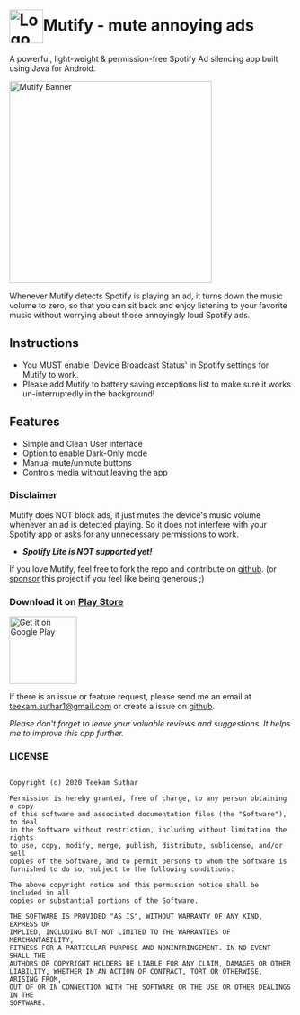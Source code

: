 
# <img alt="Logo" src="https://drive.google.com/u/1/uc?id=1Y5WXSdqaS4bruYLRibYg_N5GEQbkXYBf&export=download" align="center" height="60"></a>Mutify - mute annoying ads 

A powerful, light-weight & permission-free Spotify Ad silencing app built using Java for Android.

<img alt="Mutify Banner" src="https://drive.google.com/u/0/uc?id=1t7fQadMpMd11trXvDgemm3unFchB1XfI&export=download" align="center" height="360"></a>

Whenever Mutify detects Spotify is playing an ad, it turns down the music volume to zero, so that you can sit back and enjoy listening to your favorite music without worrying about those annoyingly loud Spotify ads.

## Instructions </br>

- You MUST enable 'Device Broadcast Status' in Spotify settings for Mutify to work.
- Please add Mutify to battery saving exceptions list to make sure it works un-interruptedly in the background!

## Features </br>

- Simple and Clean User interface
- Option to enable Dark-Only mode
- Manual mute/unmute buttons
- Controls media without leaving the app

### Disclaimer

Mutify does NOT block ads, it just mutes the device's music volume whenever an ad is detected playing. So it does not interfere with your Spotify app or asks for any unnecessary permissions to work.

- **_Spotify Lite is NOT supported yet!_**

If you love Mutify, feel free to fork the repo and contribute on [github](https://github.com/teekamsuthar/Mutify). (or [sponsor](https://patreon.com/teekamsuthar) this project if you feel like being generous ;)

### Download it on [Play Store](https://play.google.com/store/apps/details?id=live.teekamsuthar.mutify)

<!-- [![Get it on Google Play](https://play.google.com/intl/en_us/badges/static/images/badges/en_badge_web_generic.png)](https://play.google.com/store/apps/details?id=live.teekamsuthar.mutify) -->

<a href="https://play.google.com/store/apps/details?id=live.teekamsuthar.mutify"> <img alt="Get it on Google Play" src="https://play.google.com/intl/en_us/badges/static/images/badges/en_badge_web_generic.png" align="center" height="120"></a>
<br>

If there is an issue or feature request, please send me an email at teekam.suthar1@gmail.com or create a issue on [github](https://github.com/teekamsuthar/Mutify/issues).

_Please don't forget to leave your valuable reviews and suggestions. It helps me to improve this app further._



### LICENSE 
```MIT License

Copyright (c) 2020 Teekam Suthar

Permission is hereby granted, free of charge, to any person obtaining a copy
of this software and associated documentation files (the "Software"), to deal
in the Software without restriction, including without limitation the rights
to use, copy, modify, merge, publish, distribute, sublicense, and/or sell
copies of the Software, and to permit persons to whom the Software is
furnished to do so, subject to the following conditions:

The above copyright notice and this permission notice shall be included in all
copies or substantial portions of the Software.

THE SOFTWARE IS PROVIDED "AS IS", WITHOUT WARRANTY OF ANY KIND, EXPRESS OR
IMPLIED, INCLUDING BUT NOT LIMITED TO THE WARRANTIES OF MERCHANTABILITY,
FITNESS FOR A PARTICULAR PURPOSE AND NONINFRINGEMENT. IN NO EVENT SHALL THE
AUTHORS OR COPYRIGHT HOLDERS BE LIABLE FOR ANY CLAIM, DAMAGES OR OTHER
LIABILITY, WHETHER IN AN ACTION OF CONTRACT, TORT OR OTHERWISE, ARISING FROM,
OUT OF OR IN CONNECTION WITH THE SOFTWARE OR THE USE OR OTHER DEALINGS IN THE
SOFTWARE.

